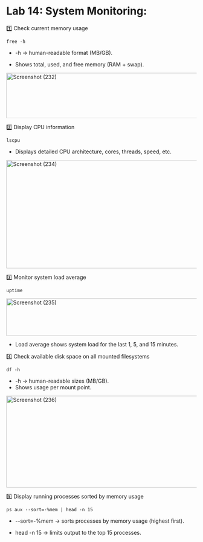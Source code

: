 # Lab 14: System Monitoring:

1️⃣ Check current memory usage
```
free -h
```
-  -h → human-readable format (MB/GB).

-  Shows total, used, and free memory (RAM + swap).

<img width="1010" height="120" alt="Screenshot (232)" src="https://github.com/user-attachments/assets/c7b3aa85-1525-44be-9b6c-097e31c08d50" />

2️⃣ Display CPU information
```
lscpu
```
-  Displays detailed CPU architecture, cores, threads, speed, etc.

<img width="1008" height="287" alt="Screenshot (234)" src="https://github.com/user-attachments/assets/adedecbf-2a2c-4c0f-8ac1-82b3ec57c936" />

3️⃣ Monitor system load average
```
uptime
```
<img width="1011" height="99" alt="Screenshot (235)" src="https://github.com/user-attachments/assets/07a9d28b-76c2-4da4-8c9c-ef1b61499c87" />

-  Load average shows system load for the last 1, 5, and 15 minutes.

4️⃣ Check available disk space on all mounted filesystems
```
df -h
```
-  -h → human-readable sizes (MB/GB).
-  Shows usage per mount point.

<img width="1008" height="243" alt="Screenshot (236)" src="https://github.com/user-attachments/assets/3c4f8e42-7304-488f-8b9b-2b9856fcf4f7" />

5️⃣ Display running processes sorted by memory usage
```
ps aux --sort=-%mem | head -n 15

```
-  --sort=-%mem → sorts processes by memory usage (highest first).

-  head -n 15 → limits output to the top 15 processes.
